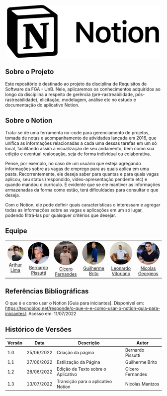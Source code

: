 <p align="center">
    <a href="https://www.notion.so/product" target="_blank">
        <img src="docs/_media/notion_logo2.png" height="170px" alt="Logo da aplicação Notion"/>
    </a>
</p>

## Sobre o Projeto

Este repositório é destinado ao projeto da disciplina de Requisitos de Software da FGA - UnB. Nele, aplicaremos os conhecimentos adquiridos ao longo da disciplina a respeito de gerência (pré-rastreabilidade, pós-rastreabilidade), elicitação, modelagem, análise etc no estudo e documentação do aplicativo Notion.

## Sobre o Notion

Trata-se de uma ferramenta no-code para gerenciamento de projetos, tomada de notas e acompanhamento de atividades lançada em 2016, que unifica as informações relacionadas a cada uma dessas tarefas em um só local, facilitando assim a visualização de seu andamento, bem como sua edição e eventual realocação, seja de forma individual ou colaborativa.

Pense, por exemplo, no caso de um usuário que esteja agregando informações sobre as vagas de emprego para as quais aplica em uma pasta. Recorrentemente, ele deseja saber para quantas e para quais vagas aplicou, seu status (respondido, vídeo-apresentação pendente etc) e quando mandou o currículo. É evidente que se ele mantiver as informações armazenadas da forma como estão, terá dificuldades para consultar o que deseja.

Com o Notion, ele pode definir quais características o interessam e agregar todas as informações sobre as vagas e aplicações em um só lugar, podendo filtrá-las por quaisquer critérios que desejar.

## Equipe

<table>
    <tr style="text-align: center">
        <td>
            <a href="https://github.com/Arthurlima544">
                <img style="border-radius: 50%;" src="docs/_media/arthur.jpg" width="100px;"/><br/>
                Arthur Lima
            </a>
        </td>
        <td>
            <a href="https://github.com/berssutti">
                <img style="border-radius: 50%;" src="docs/_media/bernardo.jpg" width="100px;"/><br />         
                Bernardo Pissutti
            </a>
        </td>
        <td>
            <a href="https://github.com/ciceroff">
                <img style="border-radius: 50%;" src="docs/_media/cicero.jpg" width="100px;"/><br />
                Cícero Fernandes
            </a>
        </td>
        <td>
            <a href="https://github.com/dev-brito">
                <img style="border-radius: 50%;" src="docs/_media/guilherme.jpg" width="100px;"/><br />                 
                Guilherme Brito
            </a>
        </td>
        <td>
            <a href="https://github.com/leonardomilv3">
                <img style="border-radius: 50%;" src="docs/_media/leonardo.jpg" width="100px;"/><br />         
                Leonardo Vitoriano
            </a>
        </td>
        <td>
            <a href="https://github.com/ngm1450">
                <img style="border-radius: 50%;" src="docs/_media/nicolas.jpg" width="100px;"/><br />         
                Nícolas Georgeos
            </a>
        </td>
    </tr>
</table>

## Referências Bibliográficas

O que é e como usar o Notion [Guia para iniciantes]. Disponível em: https://tecnoblog.net/responde/o-que-e-e-como-usar-o-notion-guia-para-iniciantes/. Acesso em: 11/07/2022

## Histórico de Versões

| Versão | Data       | Descrição                          | Autor             |
| ------ | ---------- | ---------------------------------- | ----------------- |
| 1.0    | 25/06/2022 | Criação da página                  | Bernardo Pissutti |
| 1.1    | 27/06/2022 | Estilização da Página              | Guilherme Brito   |
| 1.2    | 28/06/2022 | Edição de Texto sobre o Aplicativo | Cícero Fernandes  |
| 1.3    | 13/07/2022 | Transição para o aplicativo Notion | Nicolas Mantzos  |
